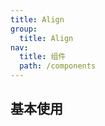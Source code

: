 ```yaml
---
title: Align
group:
  title: Align
nav:
  title: 组件
  path: /components
---
```



## 基本使用
<code src="./demos/basic.tsx" />

<API></API>